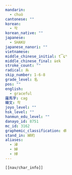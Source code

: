 ```yaml
---
mandarin:
  - chuò
cantonese: ""
korean:
  - 작
korean_native: ""
japanese:
  - SHAKU
japanese_nanori: ""
vietnamese:
middle_chinese_initial: t͡ɕʰ
middle_chinese_final: ɨɐk
stroke_count: ""
radical: 糸
skip_number: 1-6-8
grade_level: 名
pos: ""
english:
  - graceful
羅馬字: cag
韓文: 착
joyo_level: ""
hsk_level: ""
hanmun_edu_level: ""
danayo_id: 8751
mc_id: 3162
graphemic_classification: 卓
stand_in: 綽約
aliases:
  - 淖
  - 婥
  - 绰
---
```

```meta-bind-embed
[[nav/char_info]]
```
